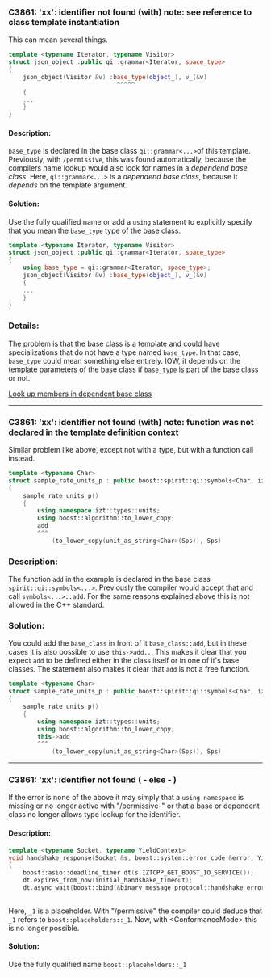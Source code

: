 ### C3861: 'xx': identifier not found (with) note: see reference to class template instantiation 
This can mean several things.

```cpp
template <typename Iterator, typename Visitor>
struct json_object :public qi::grammar<Iterator, space_type>
{
    json_object(Visitor &v) :base_type(object_), v_(&v)
                              ^^^^^
    {
    ...
    }
}
```

#### Description:
`base_type` is declared in the base class `qi::grammar<...>`of this template. Previously, with `/permissive`, this was found automatically, because the compilers name lookup would also look for names in a *dependend base class*. Here, `qi::grammar<...>` is a *dependend base class*, because it *depends*  on the template argument. 

#### Solution:
Use the fully qualified name or add a `using` statement to explicitly specify that you mean the `base_type` type of the base class.
```cpp
template <typename Iterator, typename Visitor>
struct json_object :public qi::grammar<Iterator, space_type>
{
    using base_type = qi::grammar<Iterator, space_type>;
    json_object(Visitor &v) :base_type(object_), v_(&v)
    {
    ...
    }
}
```


### Details:
The problem is that the base class is a template and could have specializations that do not have a type named `base_type`. In that case, `base_type` could mean something else entirely. IOW, it depends on the template parameters of the base class if `base_type` is part of the base class or not.

[Look up members in dependent base class](https://docs.microsoft.com/en-us/cpp/build/reference/permissive-standards-conformance?view=msvc-170#look-up-members-in-dependent-base)

---

### C3861: 'xx': identifier not found (with) note: function was not declared in the template definition context
Similar problem like above, except not with a type, but with a function call instead.
```cpp
template <typename Char>
struct sample_rate_units_p : public boost::spirit::qi::symbols<Char, izt::types::units::sample_rate_units>
{
    sample_rate_units_p()
    {
        using namespace izt::types::units;
        using boost::algorithm::to_lower_copy;
        add
        ^^^
            (to_lower_copy(unit_as_string<Char>(Sps)), Sps)
``` 
### Description:
The function `add` in the example is declared in the base class `spirit::qi::symbols<...>`. Previously the compiler would accept that and call `symbols<...>::add`. For the same reasons explained above this is not allowed in the C++ standard.

### Solution:
You could add the `base_class` in front of it `base_class::add`, but in these cases it is also possible to use `this->add..`. This makes it clear that you expect `add` to be defined either in the class itself or in one of it's base classes. The statement also makes it clear that `add` is not a free function.
```cpp
template <typename Char>
struct sample_rate_units_p : public boost::spirit::qi::symbols<Char, izt::types::units::sample_rate_units>
{
    sample_rate_units_p()
    {
        using namespace izt::types::units;
        using boost::algorithm::to_lower_copy;
        this->add
        ^^^
            (to_lower_copy(unit_as_string<Char>(Sps)), Sps)
``` 

---
### C3861: 'xx': identifier not found ( - else - )
If the error is none of the above it may simply that a `using namespace` is missing or no longer active with "/permissive-" or that a base or dependent class no longer allows type lookup for the identifier.

#### Description:
```cpp
template <typename Socket, typename YieldContext>
void handshake_response(Socket &s, boost::system::error_code &error, YieldContext yield)
{
    boost::asio::deadline_timer dt(s.IZTCPP_GET_BOOST_IO_SERVICE());
    dt.expires_from_now(initial_handshake_timeout);
    dt.async_wait(boost::bind(&binary_message_protocol::handshake_error<Socket>, this, boost::ref(s), boost::ref(error), _1));
                                                                                                                         ^^
```

Here, `_1` is a placeholder. With "/permissive" the compiler could deduce that `_1` refers to `boost::placeholders::_1`. Now, with \<ConformanceMode\> this is no longer possible.

#### Solution:
Use the fully qualified name `boost::placeholders::_1`
